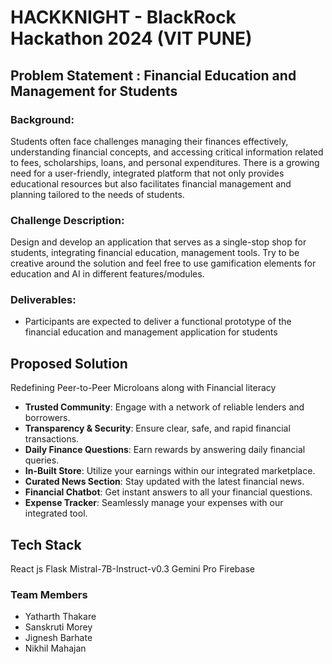 # HACKKNIGHT - BlackRock Hackathon 2024 (VIT PUNE)
## Problem Statement : Financial Education and Management for Students
### Background:
Students often face challenges managing their finances effectively, understanding financial concepts, and accessing critical information related to fees, scholarships, loans, and personal expenditures. There is a growing need for a user-friendly, integrated platform that not only provides educational resources but also facilitates financial management and planning tailored to the needs of students.
### Challenge Description:
Design and develop an application that serves as a single-stop shop for students, integrating financial education, management tools. Try to be creative around the solution and feel free to use gamification elements for education and AI in different features/modules.
### Deliverables:
- Participants are expected to deliver a functional prototype of the financial education and management application for students

## Proposed Solution
Redefining Peer-to-Peer Microloans along with Financial literacy

- **Trusted Community**: Engage with a network of reliable lenders and borrowers.
- **Transparency & Security**: Ensure clear, safe, and rapid financial transactions.
- **Daily Finance Questions**: Earn rewards by answering daily financial queries.
- **In-Built Store**: Utilize your earnings within our integrated marketplace.
- **Curated News Section**: Stay updated with the latest financial news.
- **Financial Chatbot**: Get instant answers to all your financial questions.
- **Expense Tracker**: Seamlessly manage your expenses with our integrated tool.


## Tech Stack
React js
Flask
Mistral-7B-Instruct-v0.3
Gemini Pro
Firebase



### Team Members
- Yatharth Thakare
- Sanskruti Morey
- Jignesh Barhate
- Nikhil Mahajan

